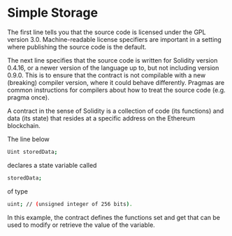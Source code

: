 # Simple Storage

The first line tells you that the source code is licensed under the GPL version 3.0. 
Machine-readable license specifiers are important in a setting where publishing the source code is the default.

The next line specifies that the source code is written for Solidity version 0.4.16, or a newer version of the language up to, but not including version 0.9.0.
This is to ensure that the contract is not compilable with a new (breaking) compiler version, where it could behave differently. 
Pragmas are common instructions for compilers about how to treat the source code (e.g. pragma once).

A contract in the sense of Solidity is a collection of code (its functions) and data (its state) that resides at a specific address on the Ethereum blockchain.

The line below
```bash
Uint storedData;
```
declares a state variable called
```bash
storedData;
```
of type
```bash
uint; // (unsigned integer of 256 bits).
```
In this example, the contract defines the functions set and get that can be used to modify or retrieve the value of the variable.